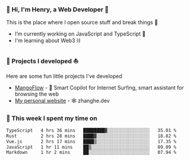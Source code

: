 <!-- [![Click to enter my website](https://github.com/zh30/zh30/assets/7930156/bb82b0df-3fb8-4136-8522-734cd2b27f6a)](https://blog.zhanghe.dev) -->

### 👋 Hi, I'm Henry, a Web Developer 🚀

This is the place where I open source stuff and break things :rofl:

- I’m currently working on JavaScript and TypeScript 🥢
- I'm learning about Web3 ⛓️

### 🔨 Projects I developed ⛵

Here are some fun little projects I've developed

- [MangoFlow](https://mangoflow.chat/) - 🥭 Smart Copilot for Internet Surfing, smart assistant for browsing the web
- [My personal website](https://zhanghe.dev) - 🕸️ zhanghe.dev

### 💪 This week I spent my time on

<!--START_SECTION:waka-->

```txt
TypeScript   4 hrs 36 mins   ████████▓░░░░░░░░░░░░░░░░   35.01 %
Rust         2 hrs 28 mins   ████▓░░░░░░░░░░░░░░░░░░░░   18.82 %
Vue.js       2 hrs 17 mins   ████▒░░░░░░░░░░░░░░░░░░░░   17.35 %
JavaScript   1 hr 11 mins    ██▒░░░░░░░░░░░░░░░░░░░░░░   09.09 %
Markdown     1 hr 2 mins     ██░░░░░░░░░░░░░░░░░░░░░░░   07.94 %
```

<!--END_SECTION:waka-->

